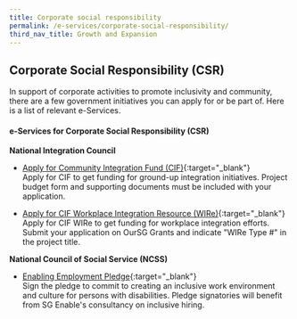 ```yaml
---
title: Corporate social responsibility
permalink: /e-services/corporate-social-responsibility/
third_nav_title: Growth and Expansion
---
```


## Corporate Social Responsibility (CSR)

In support of corporate activities to promote inclusivity and community, there are a few government initiatives you can apply for or be part of. Here is a list of relevant e-Services.

#### e-Services for Corporate Social Responsibility (CSR)

**National Integration Council**

- [Apply for Community Integration Fund (CIF)](https://oursggrants.gov.sg/){:target="_blank"}
<br>Apply for CIF to get funding for ground-up integration initiatives. Project budget form and supporting documents must be included with your application.     

- [Apply for CIF Workplace Integration Resource (WIRe)](https://oursggrants.gov.sg/){:target="_blank"}
<br>Apply for CIF WIRe to get funding for workplace integration efforts. Submit your application on OurSG Grants and indicate "WIRe Type #" in the project title.

**National Council of Social Service (NCSS)**

- [Enabling Employment Pledge](https://form.gov.sg/#!/5e4a00425cb1370011a1d85c){:target="_blank"}
<br>Sign the pledge to commit to creating an inclusive work environment and culture for persons with disabilities. Pledge signatories will benefit from SG Enable's consultancy on inclusive hiring.
